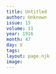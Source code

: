 ```yaml
---
title: Untitled
author: Unknown
issue: 15
volume: 11
year: 1916
month: 47
day: V
tags:
layout: page.njk
image:
---
```

